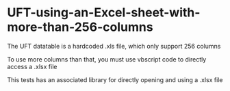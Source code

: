# UFT-using-an-Excel-sheet-with-more-than-256-columns

The UFT datatable is a hardcoded .xls file, which only support 256 columns

To use more columns than that, you must use vbscript code to directly access a .xlsx file

This tests has an associated library for directly opening and using a .xlsx file
